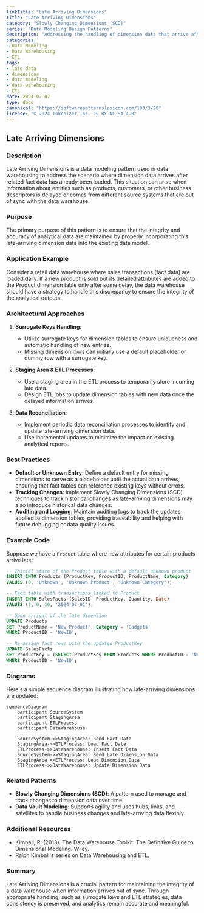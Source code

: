 ```yaml
---
linkTitle: "Late Arriving Dimensions"
title: "Late Arriving Dimensions"
category: "Slowly Changing Dimensions (SCD)"
series: "Data Modeling Design Patterns"
description: "Addressing the handling of dimension data that arrive after fact data has already been loaded in a data warehouse."
categories:
- Data Modeling
- Data Warehousing
- ETL
tags:
- late data
- dimensions
- data modeling
- data warehousing
- ETL
date: 2024-07-07
type: docs
canonical: "https://softwarepatternslexicon.com/103/3/20"
license: "© 2024 Tokenizer Inc. CC BY-NC-SA 4.0"
---
```


## Late Arriving Dimensions

### Description

Late Arriving Dimensions is a data modeling pattern used in data warehousing to address the scenario where dimension data arrives after related fact data has already been loaded. This situation can arise when information about entities such as products, customers, or other business descriptors is delayed or comes from different source systems that are out of sync with the data warehouse.

### Purpose

The primary purpose of this pattern is to ensure that the integrity and accuracy of analytical data are maintained by properly incorporating this late-arriving dimension data into the existing data model.

### Application Example

Consider a retail data warehouse where sales transactions (fact data) are loaded daily. If a new product is sold but its detailed attributes are added to the Product dimension table only after some delay, the data warehouse should have a strategy to handle this discrepancy to ensure the integrity of the analytical outputs.

### Architectural Approaches

1. **Surrogate Keys Handling**:
    - Utilize surrogate keys for dimension tables to ensure uniqueness and automatic handling of new entries.
    - Missing dimension rows can initially use a default placeholder or dummy row with a surrogate key.

2. **Staging Area & ETL Processes**:
    - Use a staging area in the ETL process to temporarily store incoming late data.
    - Design ETL jobs to update dimension tables with new data once the delayed information arrives.

3. **Data Reconciliation**:
    - Implement periodic data reconciliation processes to identify and update late-arriving dimension data.
    - Use incremental updates to minimize the impact on existing analytical reports.

### Best Practices

- **Default or Unknown Entry**: Define a default entry for missing dimensions to serve as a placeholder until the actual data arrives, ensuring that fact tables can reference existing keys without errors.
- **Tracking Changes**: Implement Slowly Changing Dimensions (SCD) techniques to track historical changes as late-arriving dimensions may also introduce historical data changes.
- **Auditing and Logging**: Maintain auditing logs to track the updates applied to dimension tables, providing traceability and helping with future debugging or data quality issues.

### Example Code

Suppose we have a `Product` table where new attributes for certain products arrive late:

```sql
-- Initial state of the Product table with a default unknown product
INSERT INTO Products (ProductKey, ProductID, ProductName, Category)
VALUES (0, 'Unknown', 'Unknown Product', 'Unknown Category');

-- Fact table with transactions linked to Product
INSERT INTO SalesFacts (SalesID, ProductKey, Quantity, Date)
VALUES (1, 0, 10, '2024-07-01');

-- Upon arrival of the late dimension
UPDATE Products
SET ProductName = 'New Product', Category = 'Gadgets'
WHERE ProductID = 'NewID';

-- Re-assign fact rows with the updated ProductKey
UPDATE SalesFacts
SET ProductKey = (SELECT ProductKey FROM Products WHERE ProductID = 'NewID')
WHERE ProductID = 'NewID';
```

### Diagrams

Here's a simple sequence diagram illustrating how late-arriving dimensions are updated:

```mermaid
sequenceDiagram
    participant SourceSystem
    participant StagingArea
    participant ETLProcess
    participant DataWarehouse

    SourceSystem->>StagingArea: Send Fact Data
    StagingArea->>ETLProcess: Load Fact Data
    ETLProcess->>DataWarehouse: Insert Fact Data
    SourceSystem->>StagingArea: Send Late Dimension Data
    StagingArea->>ETLProcess: Load Dimension Data
    ETLProcess->>DataWarehouse: Update Dimension Data
```

### Related Patterns

- **Slowly Changing Dimensions (SCD)**: A pattern used to manage and track changes to dimension data over time.
- **Data Vault Modeling**: Supports agility and uses hubs, links, and satellites to handle business changes and late-arriving data flexibly.

### Additional Resources

- Kimball, R. (2013). The Data Warehouse Toolkit: The Definitive Guide to Dimensional Modeling. Wiley.
- Ralph Kimball's series on Data Warehousing and ETL.

### Summary

Late Arriving Dimensions is a crucial pattern for maintaining the integrity of a data warehouse when information arrives out of sync. Through appropriate handling, such as surrogate keys and ETL strategies, data consistency is preserved, and analytics remain accurate and meaningful.
